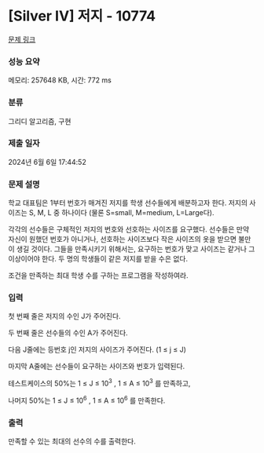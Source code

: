 # [Silver IV] 저지 - 10774 

[문제 링크](https://www.acmicpc.net/problem/10774) 

### 성능 요약

메모리: 257648 KB, 시간: 772 ms

### 분류

그리디 알고리즘, 구현

### 제출 일자

2024년 6월 6일 17:44:52

### 문제 설명

<p>학교 대표팀은 1부터 번호가 매겨진 저지를 학생 선수들에게 배분하고자 한다. 저지의 사이즈는 S, M, L 중 하나이다 (물론 S=small, M=medium, L=Large다).</p>

<p>각각의 선수들은 구체적인 저지의 번호와 선호하는 사이즈를 요구했다. 선수들은 만약 자신이 원했던 번호가 아니거나, 선호하는 사이즈보다 작은 사이즈의 옷을 받으면 불만이 생길 것이다. 그들을 만족시키기 위해서는, 요구하는 번호가 맞고 사이즈는 같거나 그 이상이어야 한다. 두 명의 학생들이 같은 저지를 받을 수은 없다.</p>

<p>조건을 만족하는 최대 학생 수를 구하는 프로그램을 작성하여라.</p>

### 입력 

 <p>첫 번째 줄은 저지의 수인 J가 주어진다.</p>

<p>두 번째 줄은 선수들의 수인 A가 주어진다.</p>

<p>다음  J줄에는 등번호 j인 저지의 사이즈가 주어진다. (1 ≤ j ≤ J)</p>

<p>마지막 A줄에는 선수들이 요구하는 사이즈와 번호가 입력된다.</p>

<p>테스트케이스의 50%는 1 ≤ J ≤ 10<sup>3</sup> , 1 ≤ A ≤ 10<sup>3</sup> 를 만족하고, </p>

<p>나머지 50%는 1 ≤ J ≤ 10<sup>6</sup> , 1 ≤ A ≤ 10<sup>6</sup> 를 만족한다.</p>

### 출력 

 <p>만족할 수 있는 최대의 선수의 수를 출력한다.</p>

